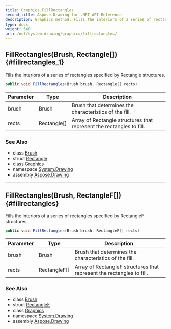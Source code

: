 ```yaml
---
title: Graphics.FillRectangles
second_title: Aspose.Drawing for .NET API Reference
description: Graphics method. Fills the interiors of a series of rectangles specified by Rectangle structures
type: docs
weight: 540
url: /net/system.drawing/graphics/fillrectangles/
---
```

## FillRectangles(Brush, Rectangle[]) {#fillrectangles_1}

Fills the interiors of a series of rectangles specified by Rectangle structures.

```csharp
public void FillRectangles(Brush brush, Rectangle[] rects)
```

| Parameter | Type | Description |
| --- | --- | --- |
| brush | Brush | Brush that determines the characteristics of the fill. |
| rects | Rectangle[] | Array of Rectangle structures that represent the rectangles to fill. |

### See Also

* class [Brush](../../brush/)
* struct [Rectangle](../../rectangle/)
* class [Graphics](../)
* namespace [System.Drawing](../../graphics/)
* assembly [Aspose.Drawing](../../../)

---

## FillRectangles(Brush, RectangleF[]) {#fillrectangles}

Fills the interiors of a series of rectangles specified by RectangleF structures.

```csharp
public void FillRectangles(Brush brush, RectangleF[] rects)
```

| Parameter | Type | Description |
| --- | --- | --- |
| brush | Brush | Brush that determines the characteristics of the fill. |
| rects | RectangleF[] | Array of RectangleF structures that represent the rectangles to fill. |

### See Also

* class [Brush](../../brush/)
* struct [RectangleF](../../rectanglef/)
* class [Graphics](../)
* namespace [System.Drawing](../../graphics/)
* assembly [Aspose.Drawing](../../../)


